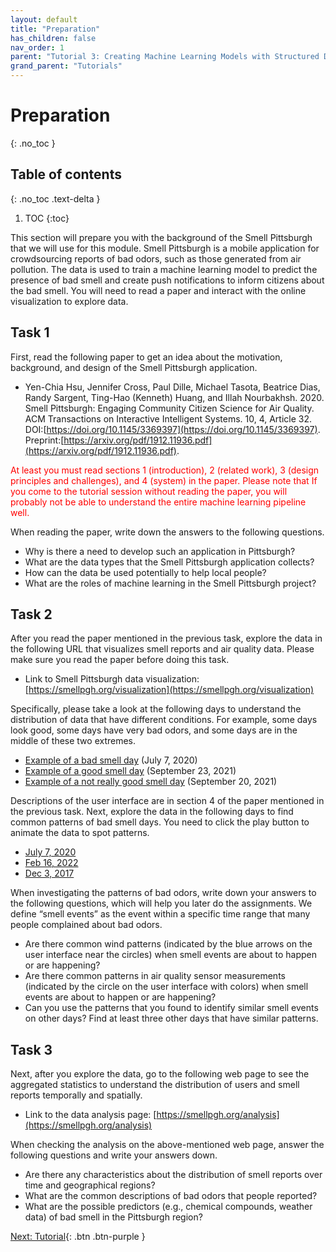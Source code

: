 ```yaml
---
layout: default
title: "Preparation"
has_children: false
nav_order: 1
parent: "Tutorial 3: Creating Machine Learning Models with Structured Data"
grand_parent: "Tutorials"
---
```

# Preparation
{: .no_toc }

## Table of contents
{: .no_toc .text-delta }

1. TOC
{:toc}

This section will prepare you with the background of the Smell Pittsburgh that we will use for this module. Smell Pittsburgh is a mobile application for crowdsourcing reports of bad odors, such as those generated from air pollution. The data is used to train a machine learning model to predict the presence of bad smell and create push notifications to inform citizens about the bad smell. You will need to read a paper and interact with the online visualization to explore data.

## Task 1

First, read the following paper to get an idea about the motivation, background, and design of the Smell Pittsburgh application.

- Yen-Chia Hsu, Jennifer Cross, Paul Dille, Michael Tasota, Beatrice Dias, Randy Sargent, Ting-Hao (Kenneth) Huang, and Illah Nourbakhsh. 2020. Smell Pittsburgh: Engaging Community Citizen Science for Air Quality. ACM Transactions on Interactive Intelligent Systems. 10, 4, Article 32. DOI:[https://doi.org/10.1145/3369397](https://doi.org/10.1145/3369397). Preprint:[https://arxiv.org/pdf/1912.11936.pdf](https://arxiv.org/pdf/1912.11936.pdf).

<p style="color:red">At least you must read sections 1 (introduction), 2 (related work), 3 (design principles and challenges), and 4 (system) in the paper. Please note that If you come to the tutorial session without reading the paper, you will probably not be able to understand the entire machine learning pipeline well.</p>

When reading the paper, write down the answers to the following questions.

- Why is there a need to develop such an application in Pittsburgh?
- What are the data types that the Smell Pittsburgh application collects?
- How can the data be used potentially to help local people?
- What are the roles of machine learning in the Smell Pittsburgh project?

## Task 2

After you read the paper mentioned in the previous task, explore the data in the following URL that visualizes smell reports and air quality data. Please make sure you read the paper before doing this task.

- Link to Smell Pittsburgh data visualization: [https://smellpgh.org/visualization](https://smellpgh.org/visualization)

Specifically, please take a look at the following days to understand the distribution of data that have different conditions. For example, some days look good, some days have very bad odors, and some days are in the middle of these two extremes.

- [Example of a bad smell day](https://smellpgh.org/visualization?share=true&date=20200707&zoom=11&latLng=40.394,-79.914&city_id=1) (July 7, 2020)
- [Example of a good smell day](https://smellpgh.org/visualization?share=true&date=20210923&zoom=11&latLng=40.394,-79.914&city_id=1) (September 23, 2021)
- [Example of a not really good smell day](https://smellpgh.org/visualization?share=true&date=20210920&zoom=11&latLng=40.394,-79.914&city_id=1) (September 20, 2021)

Descriptions of the user interface are in section 4 of the paper mentioned in the previous task. Next, explore the data in the following days to find common patterns of bad smell days. You need to click the play button to animate the data to spot patterns.

- [July 7, 2020](https://smellpgh.org/visualization?share=true&date=20200707&zoom=11&latLng=40.394,-79.914&city_id=1)
- [Feb 16, 2022](https://smellpgh.org/visualization?share=true&date=20220216&zoom=11&latLng=40.394,-79.914&city_id=1)
- [Dec 3, 2017](https://smellpgh.org/visualization?share=true&date=20171203&zoom=11&latLng=40.394,-79.914&city_id=1)

When investigating the patterns of bad odors, write down your answers to the following questions, which will help you later do the assignments. We define “smell events” as the event within a specific time range that many people complained about bad odors.

- Are there common wind patterns (indicated by the blue arrows on the user interface near the circles) when smell events are about to happen or are happening?
- Are there common patterns in air quality sensor measurements (indicated by the circle on the user interface with colors) when smell events are about to happen or are happening?
- Can you use the patterns that you found to identify similar smell events on other days? Find at least three other days that have similar patterns.

## Task 3

Next, after you explore the data, go to the following web page to see the aggregated statistics to understand the distribution of users and smell reports temporally and spatially.

- Link to the data analysis page: [https://smellpgh.org/analysis](https://smellpgh.org/analysis)

When checking the analysis on the above-mentioned web page, answer the following questions and write your answers down.

- Are there any characteristics about the distribution of smell reports over time and geographical regions?
- What are the common descriptions of bad odors that people reported?
- What are the possible predictors (e.g., chemical compounds, weather data) of bad smell in the Pittsburgh region?

[Next: Tutorial]({{site.baseurl}}/tutorials/structured-data-module/tutorial){: .btn .btn-purple }
